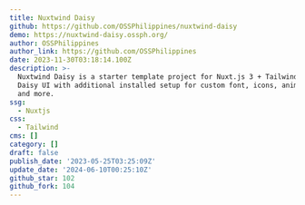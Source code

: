 ```yaml
---
title: Nuxtwind Daisy
github: https://github.com/OSSPhilippines/nuxtwind-daisy
demo: https://nuxtwind-daisy.ossph.org/
author: OSSPhilippines
author_link: https://github.com/OSSPhilippines
date: 2023-11-30T03:18:14.100Z
description: >-
  Nuxtwind Daisy is a starter template project for Nuxt.js 3 + Tailwind CSS +
  Daisy UI with additional installed setup for custom font, icons, animation,
  and more.
ssg:
  - Nuxtjs
css:
  - Tailwind
cms: []
category: []
draft: false
publish_date: '2023-05-25T03:25:09Z'
update_date: '2024-06-10T00:25:10Z'
github_star: 102
github_fork: 104
---
```

